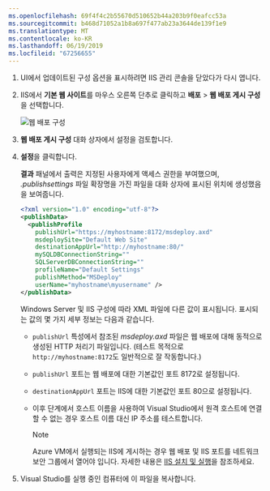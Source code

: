 ```yaml
---
ms.openlocfilehash: 69f4f4c2b55670d510652b44a203b9f0eafcc53a
ms.sourcegitcommit: b468d71052a1b8a697f477ab23a3644de139f1e9
ms.translationtype: MT
ms.contentlocale: ko-KR
ms.lasthandoff: 06/19/2019
ms.locfileid: "67256655"
---
```


1. UI에서 업데이트된 구성 옵션을 표시하려면 IIS 관리 콘솔을 닫았다가 다시 엽니다.

2. IIS에서 **기본 웹 사이트**를 마우스 오른쪽 단추로 클릭하고 **배포** > **웹 배포 게시 구성**을 선택합니다.

    ![웹 배포 구성](../../deployment/media/tutorial-configure-web-deploy-publishing.png)

3. **웹 배포 게시 구성** 대화 상자에서 설정을 검토합니다.

4. **설정**을 클릭합니다.

    **결과** 패널에서 출력은 지정된 사용자에게 액세스 권한을 부여했으며, *.publishsettings* 파일 확장명을 가진 파일을 대화 상자에 표시된 위치에 생성했음을 보여줍니다.

    ```xml
    <?xml version="1.0" encoding="utf-8"?>
    <publishData>
      <publishProfile
        publishUrl="https://myhostname:8172/msdeploy.axd"
        msdeploySite="Default Web Site"
        destinationAppUrl="http://myhostname:80/"
        mySQLDBConnectionString=""
        SQLServerDBConnectionString=""
        profileName="Default Settings"
        publishMethod="MSDeploy"
        userName="myhostname\myusername" />
    </publishData>
    ```

    Windows Server 및 IIS 구성에 따라 XML 파일에 다른 값이 표시됩니다. 표시되는 값의 몇 가지 세부 정보는 다음과 같습니다.

   * `publishUrl` 특성에서 참조된 *msdeploy.axd* 파일은 웹 배포에 대해 동적으로 생성된 HTTP 처리기 파일입니다. (테스트 목적으로 `http://myhostname:8172`도 일반적으로 잘 작동합니다.)
   * `publishUrl` 포트는 웹 배포에 대한 기본값인 포트 8172로 설정됩니다.
   * `destinationAppUrl` 포트는 IIS에 대한 기본값인 포트 80으로 설정됩니다.
   * 이후 단계에서 호스트 이름을 사용하여 Visual Studio에서 원격 호스트에 연결할 수 없는 경우 호스트 이름 대신 IP 주소를 테스트합니다.

     > [!NOTE]
     > Azure VM에서 실행되는 IIS에 게시하는 경우 웹 배포 및 IIS 포트를 네트워크 보안 그룹에서 열어야 입니다. 자세한 내용은 [IIS 설치 및 실행](/azure/virtual-machines/windows/quick-create-portal#install-web-server)을 참조하세요.

5. Visual Studio를 실행 중인 컴퓨터에 이 파일을 복사합니다.
